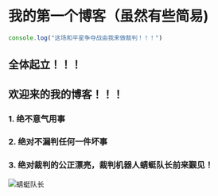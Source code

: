 # 我的第一个博客（虽然有些简易)

```javascript
console.log("这场和平星争夺战由我来做裁判！！！")
```



## 全体起立！！！

## 欢迎来的我的博客！！！

### 1. 绝不意气用事
### 2. 绝对不漏判任何一件坏事
### 3. 绝对裁判的公正漂亮，裁判机器人蜻蜓队长前来觐见！



![蜻蜓队长](E:\zhangdao\软件支持\blog\imgs\fd039245d688d43faa2231ae701ed21b0ff43be6.jpg)